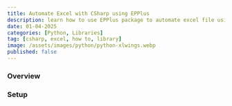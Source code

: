 ```yaml
---
title: Automate Excel with CSharp using EPPlus
description: learn how to use EPPlus package to automate excel file using python
date: 01-04-2025
categories: [Python, Libraries]
tag: [csharp, excel, how to, library]
image: /assets/images/python/python-xlwings.webp
published: false
---
```


### Overview

### Setup

